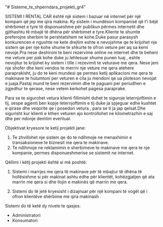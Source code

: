 "# Sisteme_te_shperndara_projekti_gr4" 

SISTEMI I RENTAL CAR është një sistem i bazuar në internet për një kompani që jep me qira makina. Ky sistem i mundëson kompanisë që t'i bëjë shërbimet e tyre të disponueshme për publikun përmes internetit dhe gjithashtu të mbajë të dhëna për shërbimet e tyre.Kliente te shumte preferojne sherbim te pershtatshem ne kohe.Duke pasur parasysh konkurencen e ngushte ne kete drejtim eshte e nevojshme qe te krijohet nje sistem qe per nje kohe shume te shkurte te ofron veture per aq sa kemi nevoje.Pra nese deshironi te beni rezervime online ne internet dhe te beheni me veture per pak kohe duke ju lehtesuar shume punen tuaj , eshte nevojitur te krijohet ky sistem i tille i rezevimit te veturave me qera.
Nese jeni nje shofer dhe keni vendos te merrni nje veture me qera atehere paraprakisht, ju do te keni mundesi  qe permes ketij aplikacioni me qera te makinave te hulumtoni per veturen e cila ju mendoni qe ua ploteson nevojat e juaja.Pastaj mund te beni rezervimin  dhe te paguani per periudhen e zgjedhur te qerase, nese vetem kerkohet pagesa paraprake.

Para se te sigurohet vetura klienti fillimisht duhet te siguroje leternjoftimin e tij, sespe agjenti ben kopje leternjoftimin e tij duke ja spjeguar edhe kushtet e qirase dhe veqorite qe i posedon vetura , para se ti ja jap qelsat.Dhe sigurisht kur klienti e kthen veturen ajo kontrollohet ne kilometrazhin e saj dhe per ndonje demtim eventual.

Objektivat kryesore te ketij projekti jane:

1. Te zhvillohet nje sistem qe do te ndihmoje ne menaxhimin e transaksioneve te biznesit me qera te makinave.
2. Te ndihmoje ne reklamimin e sherbimeve te makinave me qera te nje kompanie, permes disponueshmerise se sistemit ne internet.

Qëllimi i këtij projekti është si më poshtë:

1. Sistemi i marrjes me qera të makinave për të mbajtur të dhëna të hollësishme si për makinat ashtu edhe për klientët, kohëzgjatjen që ata marrin me qera si dhe llojin e makinës që marrin me qera.

2. Sistemi do të jetë kryesisht i dizajnuar për një kompani të vogël që i ofron klientëve shërbime me qira makinash

Sistemi do të ketë dy nivele te qasjes:

- Administratori
- Konsumatori
